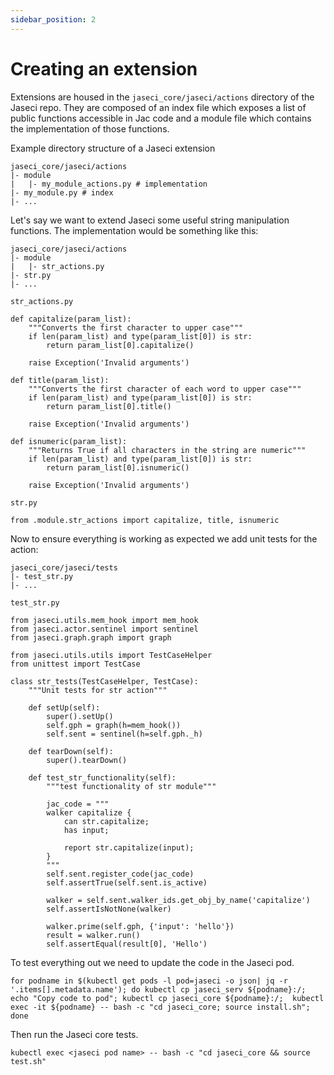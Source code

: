 ```yaml
---
sidebar_position: 2
---
```


# Creating an extension

Extensions are housed in the `jaseci_core/jaseci/actions` directory of the Jaseci repo. They are composed of an index file which exposes a list of public functions accessible in Jac code and a module file which contains the implementation of those functions.

Example directory structure of a Jaseci extension

```
jaseci_core/jaseci/actions
|- module
|   |- my_module_actions.py # implementation
|- my_module.py # index
|- ...
```

Let's say we want to extend Jaseci some useful string manipulation functions. The implementation would be something like this:

```
jaseci_core/jaseci/actions
|- module
|   |- str_actions.py
|- str.py
|- ...
```

`str_actions.py`

```
def capitalize(param_list):
    """Converts the first character to upper case"""
    if len(param_list) and type(param_list[0]) is str:
        return param_list[0].capitalize()

    raise Exception('Invalid arguments')

def title(param_list):
    """Converts the first character of each word to upper case"""
    if len(param_list) and type(param_list[0]) is str:
        return param_list[0].title()

    raise Exception('Invalid arguments')

def isnumeric(param_list):
    """Returns True if all characters in the string are numeric"""
    if len(param_list) and type(param_list[0]) is str:
        return param_list[0].isnumeric()

    raise Exception('Invalid arguments')

```

`str.py`

```
from .module.str_actions import capitalize, title, isnumeric
```

Now to ensure everything is working as expected we add unit tests for the action:

```
jaseci_core/jaseci/tests
|- test_str.py
|- ...
```

`test_str.py`

```
from jaseci.utils.mem_hook import mem_hook
from jaseci.actor.sentinel import sentinel
from jaseci.graph.graph import graph

from jaseci.utils.utils import TestCaseHelper
from unittest import TestCase

class str_tests(TestCaseHelper, TestCase):
    """Unit tests for str action"""

    def setUp(self):
        super().setUp()
        self.gph = graph(h=mem_hook())
        self.sent = sentinel(h=self.gph._h)

    def tearDown(self):
        super().tearDown()

    def test_str_functionality(self):
        """test functionality of str module"""

        jac_code = """
        walker capitalize {
            can str.capitalize;
            has input;

            report str.capitalize(input);
        }
        """
        self.sent.register_code(jac_code)
        self.assertTrue(self.sent.is_active)

        walker = self.sent.walker_ids.get_obj_by_name('capitalize')
        self.assertIsNotNone(walker)

        walker.prime(self.gph, {'input': 'hello'})
        result = walker.run()
        self.assertEqual(result[0], 'Hello')
```

To test everything out we need to update the code in the Jaseci pod.

`for podname in $(kubectl get pods -l pod=jaseci -o json| jq -r '.items[].metadata.name'); do kubectl cp jaseci_serv ${podname}:/; echo "Copy code to pod"; kubectl cp jaseci_core ${podname}:/;  kubectl exec -it ${podname} -- bash -c "cd jaseci_core; source install.sh"; done`

Then run the Jaseci core tests.

`kubectl exec <jaseci pod name> -- bash -c "cd jaseci_core && source test.sh"`
